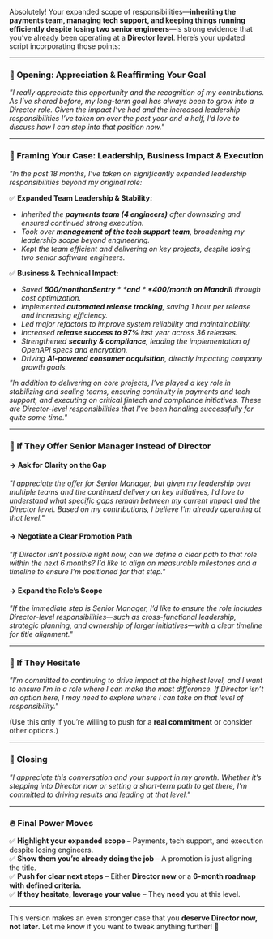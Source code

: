 Absolutely! Your expanded scope of responsibilities—**inheriting the payments team, managing tech support, and keeping things running efficiently despite losing two senior engineers**—is strong evidence that you’ve already been operating at a **Director level**. Here’s your updated script incorporating those points:

---

### **🔹 Opening: Appreciation & Reaffirming Your Goal**
*"I really appreciate this opportunity and the recognition of my contributions. As I’ve shared before, my long-term goal has always been to grow into a Director role. Given the impact I’ve had and the increased leadership responsibilities I’ve taken on over the past year and a half, I’d love to discuss how I can step into that position now."*

---

### **🔹 Framing Your Case: Leadership, Business Impact & Execution**
*"In the past 18 months, I’ve taken on significantly expanded leadership responsibilities beyond my original role:*

✅ **Expanded Team Leadership & Stability:**
- *Inherited the **payments team (4 engineers)** after downsizing and ensured continued strong execution.*
- *Took over **management of the tech support team**, broadening my leadership scope beyond engineering.*
- *Kept the team efficient and delivering on key projects, despite losing two senior software engineers.*

✅ **Business & Technical Impact:**
- *Saved **$500/month on Sentry** and **$400/month on Mandrill** through cost optimization.*
- *Implemented **automated release tracking**, saving 1 hour per release and increasing efficiency.*
- *Led major refactors to improve system reliability and maintainability.*
- *Increased **release success to 97%** last year across 36 releases.*
- *Strengthened **security & compliance**, leading the implementation of OpenAPI specs and encryption.*
- *Driving **AI-powered consumer acquisition**, directly impacting company growth goals.*

*"In addition to delivering on core projects, I’ve played a key role in stabilizing and scaling teams, ensuring continuity in payments and tech support, and executing on critical fintech and compliance initiatives. These are Director-level responsibilities that I’ve been handling successfully for quite some time."*

---

### **🔹 If They Offer Senior Manager Instead of Director**
#### **→ Ask for Clarity on the Gap**
*"I appreciate the offer for Senior Manager, but given my leadership over multiple teams and the continued delivery on key initiatives, I’d love to understand what specific gaps remain between my current impact and the Director level. Based on my contributions, I believe I’m already operating at that level."*

#### **→ Negotiate a Clear Promotion Path**
*"If Director isn’t possible right now, can we define a clear path to that role within the next 6 months? I’d like to align on measurable milestones and a timeline to ensure I’m positioned for that step."*

#### **→ Expand the Role’s Scope**
*"If the immediate step is Senior Manager, I’d like to ensure the role includes Director-level responsibilities—such as cross-functional leadership, strategic planning, and ownership of larger initiatives—with a clear timeline for title alignment."*

---

### **🔹 If They Hesitate**
*"I’m committed to continuing to drive impact at the highest level, and I want to ensure I’m in a role where I can make the most difference. If Director isn’t an option here, I may need to explore where I can take on that level of responsibility."*

(Use this only if you’re willing to push for a **real commitment** or consider other options.)

---

### **🔹 Closing**
*"I appreciate this conversation and your support in my growth. Whether it’s stepping into Director now or setting a short-term path to get there, I’m committed to driving results and leading at that level."*

---

### **🔥 Final Power Moves**
✅ **Highlight your expanded scope** – Payments, tech support, and execution despite losing engineers.  
✅ **Show them you’re already doing the job** – A promotion is just aligning the title.  
✅ **Push for clear next steps** – Either **Director now** or a **6-month roadmap with defined criteria.**  
✅ **If they hesitate, leverage your value** – They **need** you at this level.

---

This version makes an even stronger case that you **deserve Director now, not later**. Let me know if you want to tweak anything further! 🚀

